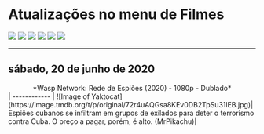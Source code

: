 <!--Copias não serão toleradas-->
# Atualizações no menu de Filmes
[![](https://tinyurl.com/ybcutyjq)](http://bit.ly/zipikachu) [![](https://tinyurl.com/ydcxhx7f)](http://bit.ly/repokachu) [![](https://tinyurl.com/ybaflaxt)](https://vkodi.net/repo/) [![](https://tinyurl.com/ybja3588)](https://tinyurl.com/grupopikachu) [![](https://tinyurl.com/y83so6xr)](https://t.me/addonpikachu)  [![](https://tinyurl.com/yckqgysp)](https://linktr.ee/addonpikachu)
____
## sábado, 20 de junho de 2020
<center> *Wasp Network: Rede de Espiões (2020) - 1080p - Dublado* </center>|
------------ |
![Image of Yaktocat](https://image.tmdb.org/t/p/original/72r4uAQGsa8KEv0DB2TpSu31lEB.jpg)|
Espiões cubanos se infiltram em grupos de exilados para deter o terrorismo contra Cuba. O preço a pagar, porém, é alto. (MrPikachu)|

